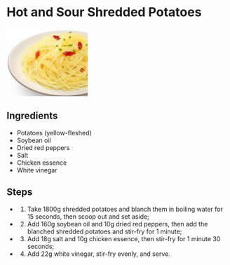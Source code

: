 # Hot and Sour Shredded Potatoes

![Hot and Sour Shredded Potatoes](../../images/%E9%85%B8%E8%BE%A3%E5%9C%9F%E8%B1%86%E4%B8%9D.jpg)


## Ingredients
- Potatoes (yellow-fleshed)
- Soybean oil
- Dried red peppers
- Salt
- Chicken essence
- White vinegar

## Steps
- 1. Take 1800g shredded potatoes and blanch them in boiling water for 15 seconds, then scoop out and set aside;
- 2. Add 160g soybean oil and 10g dried red peppers, then add the blanched shredded potatoes and stir-fry for 1 minute;
- 3. Add 18g salt and 10g chicken essence, then stir-fry for 1 minute 30 seconds;
- 4. Add 22g white vinegar, stir-fry evenly, and serve.